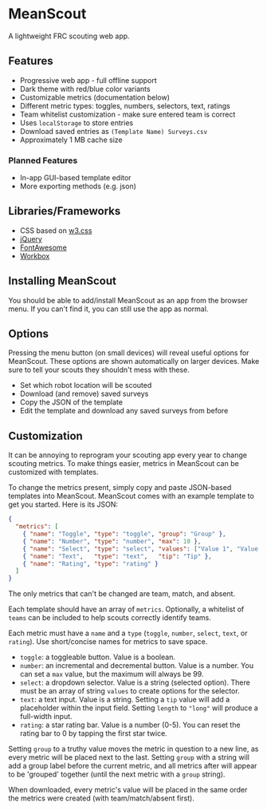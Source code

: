 # MeanScout

A lightweight FRC scouting web app.

## Features

- Progressive web app - full offline support
- Dark theme with red/blue color variants
- Customizable metrics (documentation below)
- Different metric types: toggles, numbers, selectors, text, ratings
- Team whitelist customization - make sure entered team is correct
- Uses `localStorage` to store entries
- Download saved entries as `(Template Name) Surveys.csv`
- Approximately 1 MB cache size

### Planned Features

- In-app GUI-based template editor
- More exporting methods (e.g. json)

## Libraries/Frameworks

- CSS based on [w3.css](https://www.w3schools.com/w3css/)
- [jQuery](https://jquery.com/)
- [FontAwesome](https://fontawesome.com/)
- [Workbox](https://developers.google.com/web/tools/workbox)

## Installing MeanScout

You should be able to add/install MeanScout as an app from the browser menu.
If you can't find it, you can still use the app as normal.

## Options

Pressing the menu button (on small devices) will reveal useful options for MeanScout.
These options are shown automatically on larger devices.
Make sure to tell your scouts they shouldn't mess with these.

- Set which robot location will be scouted
- Download (and remove) saved surveys
- Copy the JSON of the template
- Edit the template and download any saved surveys from before

## Customization

It can be annoying to reprogram your scouting app every year to change scouting metrics.
To make things easier, metrics in MeanScout can be customized with templates.

To change the metrics present, simply copy and paste JSON-based templates into MeanScout.
MeanScout comes with an example template to get you started. Here is its JSON:

```json
{
  "metrics": [
    { "name": "Toggle", "type": "toggle", "group": "Group" },
    { "name": "Number", "type": "number", "max": 10 },
    { "name": "Select", "type": "select", "values": ["Value 1", "Value 2", "Value 3"] },
    { "name": "Text",   "type": "text",   "tip": "Tip" },
    { "name": "Rating", "type": "rating" }
  ]
}
```

The only metrics that can't be changed are team, match, and absent.

Each template should have an array of `metrics`.
Optionally, a whitelist of `teams` can be included to help scouts correctly identify teams.

Each metric must have a `name` and a `type` (`toggle`, `number`, `select`, `text`, or `rating`).
Use short/concise names for metrics to save space.

- `toggle`: a toggleable button. Value is a boolean.
- `number`: an incremental and decremental button. Value is a number. You can set a `max` value, but the maximum will always be 99.
- `select`: a dropdown selector. Value is a string (selected option). There must be an array of string `values` to create options for the selector.
- `text`: a text input. Value is a string. Setting a `tip` value will add a placeholder within the input field. Setting `length` to `"long"` will produce a full-width input.
- `rating`: a star rating bar. Value is a number (0-5). You can reset the rating bar to 0 by tapping the first star twice.

Setting `group` to a truthy value moves the metric in question to a new line, as every metric will be placed next to the last.
Setting `group` with a string will add a group label before the current metric, and all metrics after will appear to be 'grouped' together (until the next metric with a `group` string).

When downloaded, every metric's value will be placed in the same order the metrics were created (with team/match/absent first).
